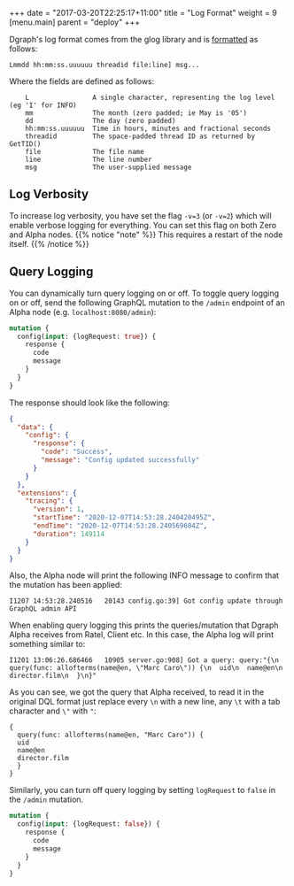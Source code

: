 +++
date = "2017-03-20T22:25:17+11:00"
title = "Log Format"
weight = 9
[menu.main]
    parent = "deploy"
+++

Dgraph's log format comes from the glog library and is [formatted](https://github.com/golang/glog/blob/23def4e6c14b4da8ac2ed8007337bc5eb5007998/glog.go#L523-L533) as follows:

```
Lmmdd hh:mm:ss.uuuuuu threadid file:line] msg...
```

Where the fields are defined as follows:

```
	L                A single character, representing the log level (eg 'I' for INFO)
	mm               The month (zero padded; ie May is '05')
	dd               The day (zero padded)
	hh:mm:ss.uuuuuu  Time in hours, minutes and fractional seconds
	threadid         The space-padded thread ID as returned by GetTID()
	file             The file name
	line             The line number
	msg              The user-supplied message
```

## Log Verbosity

To increase log verbosity, you have set the flag `-v=3` (or `-v=2`) which will enable verbose logging for everything. You can set this flag on both Zero and Alpha nodes.
{{% notice "note" %}}
This requires a restart of the node itself.
{{% /notice %}}

## Query Logging

You can dynamically turn query logging on or off. To toggle query logging on or off, send the following GraphQL mutation to the `/admin` endpoint of an Alpha node (e.g. `localhost:8080/admin`):

```graphql
mutation {
  config(input: {logRequest: true}) {
    response {
      code
      message
    }
  }
}
```
The response should look like the following:

```json
{
  "data": {
    "config": {
      "response": {
        "code": "Success",
        "message": "Config updated successfully"
      }
    }
  },
  "extensions": {
    "tracing": {
      "version": 1,
      "startTime": "2020-12-07T14:53:28.240420495Z",
      "endTime": "2020-12-07T14:53:28.240569604Z",
      "duration": 149114
    }
  }
}
```
Also, the Alpha node will print the following INFO message to confirm that the mutation has been applied:
```
I1207 14:53:28.240516   20143 config.go:39] Got config update through GraphQL admin API
```

When enabling query logging this prints the queries/mutation that Dgraph Alpha receives from Ratel, Client etc. In this case, the Alpha log will print something similar to:

```
I1201 13:06:26.686466   10905 server.go:908] Got a query: query:"{\n  query(func: allofterms(name@en, \"Marc Caro\")) {\n  uid\n  name@en\n  director.film\n  }\n}"  
```
As you can see, we got the query that Alpha received, to read it in the original DQL format just replace every `\n` with a new line, any `\t` with a tab character and `\"` with `"`:

```
{
  query(func: allofterms(name@en, "Marc Caro")) {
  uid
  name@en
  director.film
  }
}
```

Similarly, you can turn off query logging by setting `logRequest` to `false` in the `/admin` mutation.

```graphql
mutation {
  config(input: {logRequest: false}) {
    response {
      code
      message
    }
  }
}
```

